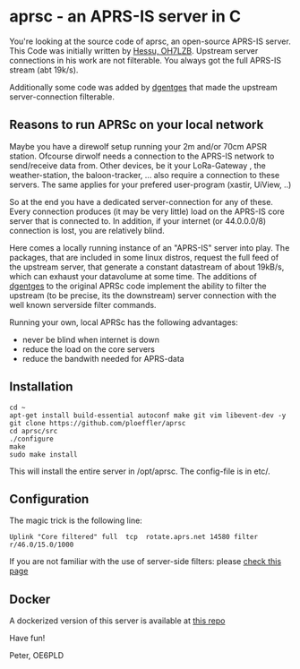 
# aprsc - an APRS-IS server in C

You're looking at the source code of aprsc, an open-source APRS-IS
server. This Code was initially written by [Hessu, OH7LZB](https://github.com/hessu/aprsc). Upstream server connections in his work are not filterable. You always got the full APRS-IS stream (abt 19k/s).

Additionally some code was added by [dgentges](https://github.com/dgentges) that made the upstream server-connection filterable.

## Reasons to run APRSc on your local network

Maybe you have a direwolf setup running your 2m and/or 70cm APSR station. Ofcourse dirwolf needs a connection to the APRS-IS network to send/receive data from.
Other devices, be it your LoRa-Gateway , the weather-station, the baloon-tracker, ... also require a connection to these servers. The same applies for your prefered user-program (xastir, UiView, ..)

So at the end you have a dedicated server-connection for any of these. Every connection produces (it may be very little) load on the APRS-IS core server that is connected to. In addition, if your internet (or 44.0.0.0/8) connection is lost, you are relatively blind.

Here comes a locally running instance of an "APRS-IS" server into play. The packages, that are included in some linux distros, request the full feed of the upstream server, that generate a constant datastream of about 19kB/s, which can exhaust your datavolume at some time. The additions of [dgentges](https://github.com/dgentges) to the original APRSc code implement the ability to filter the upstream (to be precise, its the downstream) server connection with the well known serverside filter commands.

Running your own, local APRSc has the following advantages:

- never be blind when internet is down
- reduce the load on the core servers
- reduce the bandwith needed for APRS-data

## Installation

```shell
cd ~
apt-get install build-essential autoconf make git vim libevent-dev -y
git clone https://github.com/ploeffler/aprsc
cd aprsc/src
./configure
make
sudo make install
```

This will install the entire server in /opt/aprsc. The config-file is in etc/.

## Configuration

The magic trick is the following line:

```shell
Uplink "Core filtered" full  tcp  rotate.aprs.net 14580 filter r/46.0/15.0/1000
```

If you are not familiar with the use of server-side filters: please [check this page](https://www.aprs-is.net/javAPRSFilter.aspx)

## Docker

A dockerized version of this server is available at [this repo](https://github.com/ploeffler/aprsc-docker)


Have fun!

Peter, OE6PLD 
